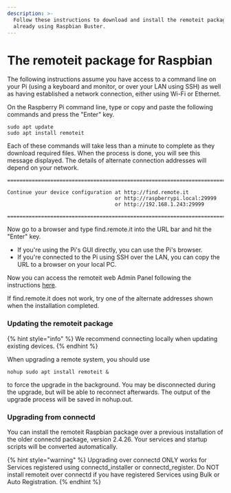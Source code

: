 ```yaml
---
description: >-
  Follow these instructions to download and install the remoteit package on a Pi
  already using Raspbian Buster.
---
```


# The remoteit package for Raspbian

The following instructions assume you have access to a command line on your Pi \(using a keyboard and monitor, or over your LAN using SSH\) as well as having established a network connection, either using Wi-Fi or Ethernet.

On the Raspberry Pi command line, type or copy and paste the following commands and press the "Enter" key.

```text
sudo apt update
sudo apt install remoteit
```

Each of these commands will take less than a minute to complete as they download required files.  When the process is done, you will see this message displayed.  The details of alternate connection addresses will depend on your network.

```text
================================================================================

Continue your device configuration at http://find.remote.it
                                   or http://raspberrypi.local:29999
                                   or http://192.168.1.243:29999

================================================================================
```

Now go to a browser and type find.remote.it into the URL bar and hit the "Enter" key.

* If you're using the Pi's GUI directly, you can use the Pi's browser.
* If you're connected to the Pi using SSH over the LAN, you can copy the URL to a browser on your local PC.

Now you can access the remoteit web Admin Panel following the instructions [here](https://docs.remote.it/adding-remote.it-to-your-device/raspberry-pi-quick-start#find-your-pi-on-the-lan).

If find.remote.it does not work, try one of the alternate addresses shown when the installation completed.

### Updating the remoteit package

{% hint style="info" %}
We recommend connecting locally when updating existing devices. 
{% endhint %}

When upgrading a remote system, you should use 

```text
nohup sudo apt install remoteit &
```

 to force the upgrade in the background. You may be disconnected during the upgrade, but will be able to reconnect afterwards. The output of the upgrade process will be saved in nohup.out.

### Upgrading from connectd

You can install the remoteit Raspbian package over a previous installation of the older connectd package, version 2.4.26.  Your services and startup scripts will be converted automatically.

{% hint style="warning" %}
Upgrading over connectd ONLY works for Services registered using connectd\_installer or connectd\_register.  Do NOT install remoteit over connectd if you have registered Services using Bulk or Auto Registration.
{% endhint %}


